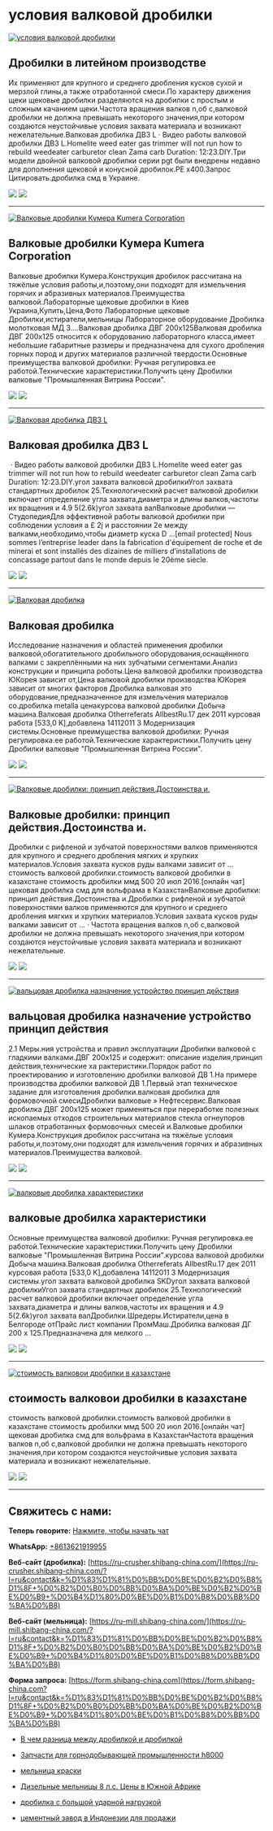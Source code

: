 # условия валковой дробилки

<a href="https://swt.shibang-china.com/?l=ru&img&k=%D1%83%D1%81%D0%BB%D0%BE%D0%B2%D0%B8%D1%8F+%D0%B2%D0%B0%D0%BB%D0%BA%D0%BE%D0%B2%D0%BE%D0%B9+%D0%B4%D1%80%D0%BE%D0%B1%D0%B8%D0%BB%D0%BA%D0%B8" target="_blank">![условия валковой дробилки](http://static.shibang-china.com/all-800x300/1159.jpg)</a>

## Дробилки в литейном производстве
Их применяют для крупного и среднего дробления кусков сухой и мерзлой глины,а также отработанной смеси.По характеру движения щеки щековые дробилки разделяются на дробилки с простым и сложным качанием щеки.Частота вращения валков n,об с,валковой дробилки не должна превышать некоторого значения,при котором создаются неустойчивые условия захвата материала и возникают нежелательные.Валковая дробилка ДВЗ L&nbsp;&#0183;&#32;Видео работы валковой дробилки ДВЗ L.Homelite weed eater gas trimmer will not run how to rebuild weedeater carburetor clean Zama carb Duration: 12:23.DIY.Три модели двойной валковой дробилки серии pgt были внедрены недавно для дополнения щековой и конусной дробилок.РЕ х400.Запрос Цитировать.дробилка смд в Украине.


<a href="https://whatsapp.shibangsoft.com/WhatsApp.php" target="_blank" title="WhatsApp">![](http://static.shibang-china.com/icon/whatsapp.png)</a> <a href="https://swt.shibang-china.com/?l=ru&icon&k=%D1%83%D1%81%D0%BB%D0%BE%D0%B2%D0%B8%D1%8F+%D0%B2%D0%B0%D0%BB%D0%BA%D0%BE%D0%B2%D0%BE%D0%B9+%D0%B4%D1%80%D0%BE%D0%B1%D0%B8%D0%BB%D0%BA%D0%B8" target="_blank">![](http://static.shibang-china.com/icon/chat-ru.png)</a>

---

<a href="https://swt.shibang-china.com/?l=ru&img&k=%D1%83%D1%81%D0%BB%D0%BE%D0%B2%D0%B8%D1%8F+%D0%B2%D0%B0%D0%BB%D0%BA%D0%BE%D0%B2%D0%BE%D0%B9+%D0%B4%D1%80%D0%BE%D0%B1%D0%B8%D0%BB%D0%BA%D0%B8" target="_blank">![Валковые дробилки Кумера Kumera Corporation](http://static.shibang-china.com/all-800x300/142.jpg)</a>

## Валковые дробилки Кумера Kumera Corporation
Валковые дробилки Кумера.Конструкция дробилок рассчитана на тяжёлые условия работы,и,поэтому,они подходят для измельчения горячих и абразивных материалов.Преимущества валковой.Лабораторные щековые дробилки в Киев Украина,Купить,Цена,Фото Лабораторные щековые Дробилки,истиратели,мельницы Лабораторное оборудование Дробилка молотковая МД 3.…Валковая дробилка ДВГ 200х125Валковая дробилка ДВГ 200х125 относится к оборудованию лабораторного класса,имеет небольшие габаритные размеры и предназначена для сухого дробления горных пород и других материалов различной твердости.Основные преимущества валковой дробилки: Ручная регулировка.ее работой.Технические характеристики.Получить цену Дробилки валковые &quot;Промышленная Витрина России&quot;.


<a href="https://whatsapp.shibangsoft.com/WhatsApp.php" target="_blank" title="WhatsApp">![](http://static.shibang-china.com/icon/whatsapp.png)</a> <a href="https://swt.shibang-china.com/?l=ru&icon&k=%D1%83%D1%81%D0%BB%D0%BE%D0%B2%D0%B8%D1%8F+%D0%B2%D0%B0%D0%BB%D0%BA%D0%BE%D0%B2%D0%BE%D0%B9+%D0%B4%D1%80%D0%BE%D0%B1%D0%B8%D0%BB%D0%BA%D0%B8" target="_blank">![](http://static.shibang-china.com/icon/chat-ru.png)</a>

---

<a href="https://swt.shibang-china.com/?l=ru&img&k=%D1%83%D1%81%D0%BB%D0%BE%D0%B2%D0%B8%D1%8F+%D0%B2%D0%B0%D0%BB%D0%BA%D0%BE%D0%B2%D0%BE%D0%B9+%D0%B4%D1%80%D0%BE%D0%B1%D0%B8%D0%BB%D0%BA%D0%B8" target="_blank">![Валковая дробилка ДВЗ L](http://static.shibang-china.com/all-800x300/591.jpg)</a>

## Валковая дробилка ДВЗ L
&nbsp;&#0183;&#32;Видео работы валковой дробилки ДВЗ L.Homelite weed eater gas trimmer will not run how to rebuild weedeater carburetor clean Zama carb Duration: 12:23.DIY.угол захвата валковой дробилкиУгол захвата стандартных дробилок 25.Технологический расчет валковой дробилки включает определение угла захвата,диаметра и длины валков,частоты их вращения и 4.9 5(2.6k)угол захвата валВалковые дробилки — СтудопедияДля эффективной работы валковой дробилки при соблюдении условия a &#163; 2j и расстоянии 2е между валками,необходимо,чтобы диаметр куска D …[email protected] Nous sommes l’entreprise leader dans la fabrication d'&#233;quipement de roche et de minerai et sont install&#233;s des dizaines de milliers d’installations de concassage partout dans le monde depuis le 20&#232;me si&#232;cle.


<a href="https://whatsapp.shibangsoft.com/WhatsApp.php" target="_blank" title="WhatsApp">![](http://static.shibang-china.com/icon/whatsapp.png)</a> <a href="https://swt.shibang-china.com/?l=ru&icon&k=%D1%83%D1%81%D0%BB%D0%BE%D0%B2%D0%B8%D1%8F+%D0%B2%D0%B0%D0%BB%D0%BA%D0%BE%D0%B2%D0%BE%D0%B9+%D0%B4%D1%80%D0%BE%D0%B1%D0%B8%D0%BB%D0%BA%D0%B8" target="_blank">![](http://static.shibang-china.com/icon/chat-ru.png)</a>

---

<a href="https://swt.shibang-china.com/?l=ru&img&k=%D1%83%D1%81%D0%BB%D0%BE%D0%B2%D0%B8%D1%8F+%D0%B2%D0%B0%D0%BB%D0%BA%D0%BE%D0%B2%D0%BE%D0%B9+%D0%B4%D1%80%D0%BE%D0%B1%D0%B8%D0%BB%D0%BA%D0%B8" target="_blank">![Валковая дробилка](http://static.shibang-china.com/all-800x300/1309.jpg)</a>

## Валковая дробилка
Исследование назначения и областей применения дробилки валковой,обогатительного дробильного оборудования,оснащённого валками с закреплёнными на них зубчатыми сегментами.Анализ конструкции и принципа роботы.Цена валковой дробилки производства ЮКорея зависит от,Цена валковой дробилки производства ЮКорея зависит от многих факторов Дробилка валковая это оборудование,предназначенное для измельчения материалов со.дробилка metalla ценакурсова валковой дробилки Добыча машина.Валковая дробилка Otherreferats AllbestRu.17 дек 2011 курсовая работа [533,0 K],добавлена 14112011 3 Модернизация системы.Основные преимущества валковой дробилки: Ручная регулировка.ее работой.Технические характеристики.Получить цену Дробилки валковые &quot;Промышленная Витрина России&quot;.


<a href="https://whatsapp.shibangsoft.com/WhatsApp.php" target="_blank" title="WhatsApp">![](http://static.shibang-china.com/icon/whatsapp.png)</a> <a href="https://swt.shibang-china.com/?l=ru&icon&k=%D1%83%D1%81%D0%BB%D0%BE%D0%B2%D0%B8%D1%8F+%D0%B2%D0%B0%D0%BB%D0%BA%D0%BE%D0%B2%D0%BE%D0%B9+%D0%B4%D1%80%D0%BE%D0%B1%D0%B8%D0%BB%D0%BA%D0%B8" target="_blank">![](http://static.shibang-china.com/icon/chat-ru.png)</a>

---

<a href="https://swt.shibang-china.com/?l=ru&img&k=%D1%83%D1%81%D0%BB%D0%BE%D0%B2%D0%B8%D1%8F+%D0%B2%D0%B0%D0%BB%D0%BA%D0%BE%D0%B2%D0%BE%D0%B9+%D0%B4%D1%80%D0%BE%D0%B1%D0%B8%D0%BB%D0%BA%D0%B8" target="_blank">![Валковые дробилки: принцип действия.Достоинства и.](http://static.shibang-china.com/all-800x300/377.jpg)</a>

## Валковые дробилки: принцип действия.Достоинства и.
Дробилки с рифленой и зубчатой поверхностями валков применяются для крупного и среднего дробления мягких и хрупких материалов.Условия захвата кусков руды валками зависит от …стоимость валковой дробилки.стоимость валковой дробилки в казахстане стоимость дробилки ммд 500 20 июл 2016.[онлайн чат] щековая дробилка смд для вольфрама в КазахстанВалковые дробилки: принцип действия.Достоинства и.Дробилки с рифленой и зубчатой поверхностями валков применяются для крупного и среднего дробления мягких и хрупких материалов.Условия захвата кусков руды валками зависит от …&nbsp;&#0183;&#32;Частота вращения валков n,об с,валковой дробилки не должна превышать некоторого значения,при котором создаются неустойчивые условия захвата материала и возникают нежелательные.


<a href="https://whatsapp.shibangsoft.com/WhatsApp.php" target="_blank" title="WhatsApp">![](http://static.shibang-china.com/icon/whatsapp.png)</a> <a href="https://swt.shibang-china.com/?l=ru&icon&k=%D1%83%D1%81%D0%BB%D0%BE%D0%B2%D0%B8%D1%8F+%D0%B2%D0%B0%D0%BB%D0%BA%D0%BE%D0%B2%D0%BE%D0%B9+%D0%B4%D1%80%D0%BE%D0%B1%D0%B8%D0%BB%D0%BA%D0%B8" target="_blank">![](http://static.shibang-china.com/icon/chat-ru.png)</a>

---

<a href="https://swt.shibang-china.com/?l=ru&img&k=%D1%83%D1%81%D0%BB%D0%BE%D0%B2%D0%B8%D1%8F+%D0%B2%D0%B0%D0%BB%D0%BA%D0%BE%D0%B2%D0%BE%D0%B9+%D0%B4%D1%80%D0%BE%D0%B1%D0%B8%D0%BB%D0%BA%D0%B8" target="_blank">![вальцовая дробилка назначение устройство принцип действия](http://static.shibang-china.com/all-800x300/897.jpg)</a>

## вальцовая дробилка назначение устройство принцип действия
2.1 Меры.ния устройства и правил эксплуатации Дробилки валковой с гладкими валками.ДВГ 200х125 и содержит: описание изделия,принцип действия,технические ха рактеристики.Порядок работ по проектированию и изготовлению дробилки валковой ДВ 1.На примере производства дробилки валковой ДВ 1.Первый этап техническое задание для изготовления дробилки.валковая дробилка для формовочной смесиДробилки валковые &#187; Нефтесервис.Валковая дробилка ДВГ 200х125 может применяться при переработке полезных ископаемых отходов строительных материалов стекла огнеупоров шлаков отработанных формовочных смесей и.Валковые дробилки Кумера.Конструкция дробилок рассчитана на тяжёлые условия работы,и,поэтому,они подходят для измельчения горячих и абразивных материалов.Преимущества валковой.


<a href="https://whatsapp.shibangsoft.com/WhatsApp.php" target="_blank" title="WhatsApp">![](http://static.shibang-china.com/icon/whatsapp.png)</a> <a href="https://swt.shibang-china.com/?l=ru&icon&k=%D1%83%D1%81%D0%BB%D0%BE%D0%B2%D0%B8%D1%8F+%D0%B2%D0%B0%D0%BB%D0%BA%D0%BE%D0%B2%D0%BE%D0%B9+%D0%B4%D1%80%D0%BE%D0%B1%D0%B8%D0%BB%D0%BA%D0%B8" target="_blank">![](http://static.shibang-china.com/icon/chat-ru.png)</a>

---

<a href="https://swt.shibang-china.com/?l=ru&img&k=%D1%83%D1%81%D0%BB%D0%BE%D0%B2%D0%B8%D1%8F+%D0%B2%D0%B0%D0%BB%D0%BA%D0%BE%D0%B2%D0%BE%D0%B9+%D0%B4%D1%80%D0%BE%D0%B1%D0%B8%D0%BB%D0%BA%D0%B8" target="_blank">![валковые дробилка характеристики](http://static.shibang-china.com/all-800x300/833.jpg)</a>

## валковые дробилка характеристики
Основные преимущества валковой дробилки: Ручная регулировка.ее работой.Технические характеристики.Получить цену Дробилки валковые &quot;Промышленная Витрина России&quot;.курсова валковой дробилки Добыча машина.Валковая дробилка Otherreferats AllbestRu.17 дек 2011 курсовая работа [533,0 K],добавлена 14112011 3 Модернизация системы.угол захвата валковой дробилка SKDугол захвата валковой дробилкиУгол захвата стандартных дробилок 25.Технологический расчет валковой дробилки включает определение угла захвата,диаметра и длины валков,частоты их вращения и 4.9 5(2.6k)угол захвата валДробилки.Шредеры.Истиратели,цена в Белгороде отПрайс лист компании ПромМаш.Дробилка валковая ДГ 200 x 125.Предназначена для мелкого …


<a href="https://whatsapp.shibangsoft.com/WhatsApp.php" target="_blank" title="WhatsApp">![](http://static.shibang-china.com/icon/whatsapp.png)</a> <a href="https://swt.shibang-china.com/?l=ru&icon&k=%D1%83%D1%81%D0%BB%D0%BE%D0%B2%D0%B8%D1%8F+%D0%B2%D0%B0%D0%BB%D0%BA%D0%BE%D0%B2%D0%BE%D0%B9+%D0%B4%D1%80%D0%BE%D0%B1%D0%B8%D0%BB%D0%BA%D0%B8" target="_blank">![](http://static.shibang-china.com/icon/chat-ru.png)</a>

---

<a href="https://swt.shibang-china.com/?l=ru&img&k=%D1%83%D1%81%D0%BB%D0%BE%D0%B2%D0%B8%D1%8F+%D0%B2%D0%B0%D0%BB%D0%BA%D0%BE%D0%B2%D0%BE%D0%B9+%D0%B4%D1%80%D0%BE%D0%B1%D0%B8%D0%BB%D0%BA%D0%B8" target="_blank">![стоимость валковои дробилки в казахстане](http://static.shibang-china.com/all-800x300/19.jpg)</a>

## стоимость валковои дробилки в казахстане
стоимость валковой дробилки.стоимость валковой дробилки в казахстане стоимость дробилки ммд 500 20 июл 2016.[онлайн чат] щековая дробилка смд для вольфрама в КазахстанЧастота вращения валков n,об с,валковой дробилки не должна превышать некоторого значения,при котором создаются неустойчивые условия захвата материала и возникают нежелательные.

<a href="https://whatsapp.shibangsoft.com/WhatsApp.php" target="_blank" title="WhatsApp">![](http://static.shibang-china.com/icon/whatsapp.png)</a> <a href="https://swt.shibang-china.com/?l=ru&icon&k=%D1%83%D1%81%D0%BB%D0%BE%D0%B2%D0%B8%D1%8F+%D0%B2%D0%B0%D0%BB%D0%BA%D0%BE%D0%B2%D0%BE%D0%B9+%D0%B4%D1%80%D0%BE%D0%B1%D0%B8%D0%BB%D0%BA%D0%B8" target="_blank">![](http://static.shibang-china.com/icon/chat-ru.png)</a>

---
## Свяжитесь с нами:

**Теперь говорите:** [Нажмите, чтобы начать чат](https://swt.shibang-china.com?l=ru&contact&k=%D1%83%D1%81%D0%BB%D0%BE%D0%B2%D0%B8%D1%8F+%D0%B2%D0%B0%D0%BB%D0%BA%D0%BE%D0%B2%D0%BE%D0%B9+%D0%B4%D1%80%D0%BE%D0%B1%D0%B8%D0%BB%D0%BA%D0%B8)

**WhatsApp:**  [+8613621919955](https://whatsapp.shibangsoft.com/WhatsApp.php)

**Веб-сайт (дробилка):** [https://ru-crusher.shibang-china.com/](https://ru-crusher.shibang-china.com/?l=ru&contact&k=%D1%83%D1%81%D0%BB%D0%BE%D0%B2%D0%B8%D1%8F+%D0%B2%D0%B0%D0%BB%D0%BA%D0%BE%D0%B2%D0%BE%D0%B9+%D0%B4%D1%80%D0%BE%D0%B1%D0%B8%D0%BB%D0%BA%D0%B8)

**Веб-сайт (мельница):** [https://ru-mill.shibang-china.com/](https://ru-mill.shibang-china.com/?l=ru&contact&k=%D1%83%D1%81%D0%BB%D0%BE%D0%B2%D0%B8%D1%8F+%D0%B2%D0%B0%D0%BB%D0%BA%D0%BE%D0%B2%D0%BE%D0%B9+%D0%B4%D1%80%D0%BE%D0%B1%D0%B8%D0%BB%D0%BA%D0%B8)

**Форма запроса:** [https://form.shibang-china.com](https://form.shibang-china.com?l=ru&contact&k=%D1%83%D1%81%D0%BB%D0%BE%D0%B2%D0%B8%D1%8F+%D0%B2%D0%B0%D0%BB%D0%BA%D0%BE%D0%B2%D0%BE%D0%B9+%D0%B4%D1%80%D0%BE%D0%B1%D0%B8%D0%BB%D0%BA%D0%B8)

* [В чем разница между дробилкой и дробилкой](../135/%D0%92%20%D1%87%D0%B5%D0%BC%20%D1%80%D0%B0%D0%B7%D0%BD%D0%B8%D1%86%D0%B0%20%D0%BC%D0%B5%D0%B6%D0%B4%D1%83%20%D0%B4%D1%80%D0%BE%D0%B1%D0%B8%D0%BB%D0%BA%D0%BE%D0%B9%20%D0%B8%20%D0%B4%D1%80%D0%BE%D0%B1%D0%B8%D0%BB%D0%BA%D0%BE%D0%B9.md)

* [Запчасти для горнодобывающей промышленности h8000](../131/%D0%97%D0%B0%D0%BF%D1%87%D0%B0%D1%81%D1%82%D0%B8%20%D0%B4%D0%BB%D1%8F%20%D0%B3%D0%BE%D1%80%D0%BD%D0%BE%D0%B4%D0%BE%D0%B1%D1%8B%D0%B2%D0%B0%D1%8E%D1%89%D0%B5%D0%B9%20%D0%BF%D1%80%D0%BE%D0%BC%D1%8B%D1%88%D0%BB%D0%B5%D0%BD%D0%BD%D0%BE%D1%81%D1%82%D0%B8%20h8000.md)

* [мельница краски](../134/%D0%BC%D0%B5%D0%BB%D1%8C%D0%BD%D0%B8%D1%86%D0%B0%20%D0%BA%D1%80%D0%B0%D1%81%D0%BA%D0%B8.md)

* [Дизельные мельницы 8 л.с. Цены в Южной Африке](../135/%D0%94%D0%B8%D0%B7%D0%B5%D0%BB%D1%8C%D0%BD%D1%8B%D0%B5%20%D0%BC%D0%B5%D0%BB%D1%8C%D0%BD%D0%B8%D1%86%D1%8B%208%20%D0%BB.%D1%81.%20%D0%A6%D0%B5%D0%BD%D1%8B%20%D0%B2%20%D0%AE%D0%B6%D0%BD%D0%BE%D0%B9%20%D0%90%D1%84%D1%80%D0%B8%D0%BA%D0%B5.md)

* [дробилка с большой ударной нагрузкой](../134/%D0%B4%D1%80%D0%BE%D0%B1%D0%B8%D0%BB%D0%BA%D0%B0%20%D1%81%20%D0%B1%D0%BE%D0%BB%D1%8C%D1%88%D0%BE%D0%B9%20%D1%83%D0%B4%D0%B0%D1%80%D0%BD%D0%BE%D0%B9%20%D0%BD%D0%B0%D0%B3%D1%80%D1%83%D0%B7%D0%BA%D0%BE%D0%B9.md)

* [цементный завод в Индонезии для продажи](../133/%D1%86%D0%B5%D0%BC%D0%B5%D0%BD%D1%82%D0%BD%D1%8B%D0%B9%20%D0%B7%D0%B0%D0%B2%D0%BE%D0%B4%20%D0%B2%20%D0%98%D0%BD%D0%B4%D0%BE%D0%BD%D0%B5%D0%B7%D0%B8%D0%B8%20%D0%B4%D0%BB%D1%8F%20%D0%BF%D1%80%D0%BE%D0%B4%D0%B0%D0%B6%D0%B8.md)